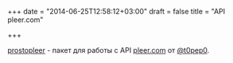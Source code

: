 +++
date = "2014-06-25T12:58:12+03:00"
draft = false
title = "API pleer.com"

+++

<p><a href="https://github.com/t0pep0/prostopleer">prostopleer</a>&nbsp;- пакет для работы с API&nbsp;<a href="http://pleer.com/">pleer.com</a>&nbsp;от <a href="https://twitter.com/t0pep0">@t0pep0</a>.</p>

